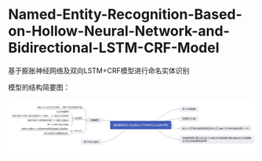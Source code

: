 # Named-Entity-Recognition-Based-on-Hollow-Neural-Network-and-Bidirectional-LSTM-CRF-Model
基于膨胀神经网络及双向LSTM+CRF模型进行命名实体识别

模型的结构简要图：

![image](https://github.com/lihuaqiang0101/Named-Entity-Recognition-Based-on-Hollow-Neural-Network-and-Bidirectional-LSTM-CRF-Model/blob/master/images/%E6%89%B9%E6%B3%A8%202019-05-26%20172209.jpg)
